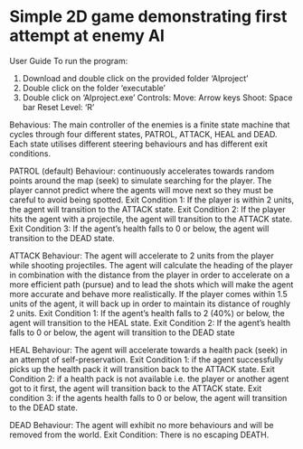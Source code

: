 # Simple 2D game demonstrating first attempt at enemy AI

User Guide
To run the program:
1.	Download and double click on the provided folder ‘AIproject’
2.	Double click on the folder ‘executable’
3.	Double click on ‘AIproject.exe’
Controls:
	Move: Arrow keys
	Shoot: Space bar
	Reset Level: ‘R’
  

Behavious:
The main controller of the enemies is a finite state machine that cycles through four different states, PATROL, ATTACK, HEAL and DEAD. Each state utilises different steering behaviours and has different exit conditions.

PATROL (default)
Behaviour: continuously accelerates towards random points around the map (seek) to simulate searching for the player. The player cannot predict where the agents will move next so they must be careful to avoid being spotted.
Exit Condition 1: If the player is within 2 units, the agent will transition to the ATTACK state.
Exit Condition 2: If the player hits the agent with a projectile, the agent will transition to the ATTACK state.
Exit Condition 3: If the agent’s health falls to 0 or below, the agent will transition to the DEAD state.

ATTACK
Behaviour: The agent will accelerate to 2 units from the player while shooting projectiles. The agent will calculate the heading of the player in combination with the distance from the player in order to accelerate on a more efficient path (pursue) and to lead the shots which will make the agent more accurate and behave more realistically. If the player comes within 1.5 units of the agent, it will back up in order to maintain its distance of roughly 2 units.
Exit Condition 1: If the agent’s health falls to 2 (40%) or below, the agent will transition to the HEAL state.
Exit Condition 2: If the agent’s health falls to 0 or below, the agent will transition to the DEAD state

HEAL
Behaviour: The agent will accelerate towards a health pack (seek) in an attempt of self-preservation.
Exit Condition 1: if the agent successfully picks up the health pack it will transition back to the ATTACK state.
Exit Condition 2: if a health pack is not available i.e. the player or another agent got to it first, the agent will transition back to the ATTACK state.
Exit condition 3: if the agents health falls to 0 or below, the agent will transition to the DEAD state.

DEAD
Behaviour: The agent will exhibit no more behaviours and will be removed from the world.
Exit Condition: There is no escaping DEATH.
